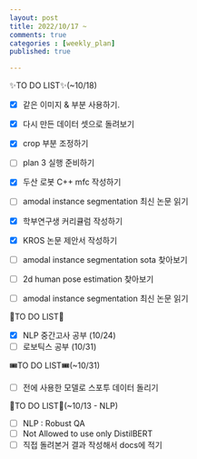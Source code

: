 ```yaml
---
layout: post
title: 2022/10/17 ~
comments: true
categories : [weekly_plan]
published: true

---
```

✨TO DO LIST✨(~10/18)

 - [x] 같은 이미지 & 부분 사용하기.
 - [x] 다시 만든 데이터 셋으로 돌려보기
 - [x] crop 부분 조정하기
 - [ ] plan 3 실행 준비하기
 - [x] 두산 로봇 C++ mfc 작성하기
 - [ ] amodal instance segmentation 최신 논문 읽기
 - [x] 학부연구생 커리큘럼 작성하기
 - [x] KROS 논문 제안서 작성하기
 - [ ] amodal instance segmentation sota 찾아보기
 - [ ] 2d human pose estimation 찾아보기
 - [ ] amodal instance segmentation 최신 논문 읽기


🔮TO DO LIST🔮

 - [x] NLP 중간고사 공부 (10/24)
 - [ ] 로보틱스 공부 (10/31)

🎟TO DO LIST🎟(~10/31)
 - [ ] 전에 사용한 모델로 스포투 데이터 돌리기

🥐TO DO LIST🥐(~10/13 - NLP)
 - [ ] NLP : Robust QA
 - [ ] Not Allowed to use only DistilBERT
 - [ ] 직접 돌려본거 결과 작성해서 docs에 적기
